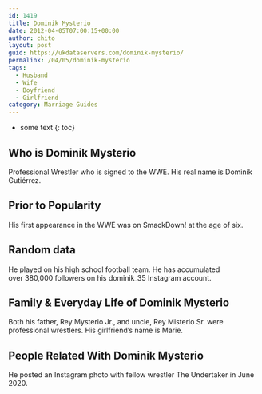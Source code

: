 ```yaml
---
id: 1419
title: Dominik Mysterio
date: 2012-04-05T07:00:15+00:00
author: chito
layout: post
guid: https://ukdataservers.com/dominik-mysterio/
permalink: /04/05/dominik-mysterio
tags:
  - Husband
  - Wife
  - Boyfriend
  - Girlfriend
category: Marriage Guides
---
```


* some text
{: toc}


## Who is  Dominik Mysterio
                  
                  
                  
Professional Wrestler who is signed to the WWE. His real name is Dominik Gutiérrez. 
                  
                
                
                
## Prior to Popularity 
                  
                  
                  
His first appearance in the WWE was on SmackDown! at the age of six. 
                  
                
                
                
## Random data 
                  
                  
                  
He played on his high school football team. He has accumulated over 380,000 followers on his dominik_35 Instagram account. 
                  
                
                
                
## Family & Everyday Life of Dominik Mysterio
                  
                  
                  
Both his father, Rey Mysterio Jr., and uncle, Rey Misterio Sr. were professional wrestlers. His girlfriend&#8217;s name is Marie. 
                  
                
                
                
## People Related With  Dominik Mysterio
                  
                  
                  
He posted an Instagram photo with fellow wrestler The Undertaker in June 2020. 
                  
                
              
            
          
          
          
    
    
  
